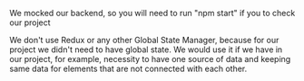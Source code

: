 We mocked our backend, so you will need to run "npm start" if you 
to check our project

We don't use Redux or any other Global State Manager, because for 
our project we didn't need to have global state. We would use it if we 
have in our project, for example, necessity to have one source of data and
keeping same data for elements that are not connected with each other.
